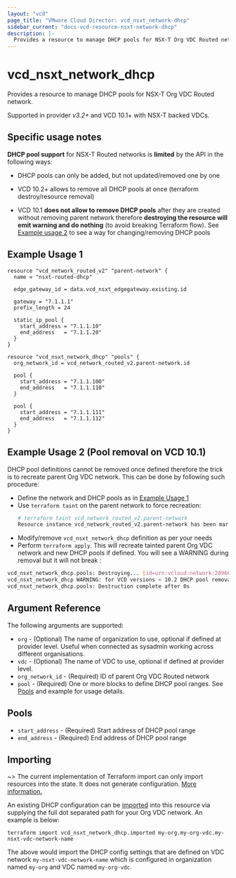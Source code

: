 ```yaml
---
layout: "vcd"
page_title: "VMware Cloud Director: vcd_nsxt_network-dhcp"
sidebar_current: "docs-vcd-resource-nsxt-network-dhcp"
description: |-
  Provides a resource to manage DHCP pools for NSX-T Org VDC Routed network.
---
```


# vcd\_nsxt\_network\_dhcp

Provides a resource to manage DHCP pools for NSX-T Org VDC Routed network.

Supported in provider *v3.2+* and VCD 10.1+ with NSX-T backed VDCs.

## Specific usage notes

**DHCP pool support** for NSX-T Routed networks is **limited** by the API in the following ways:

* DHCP pools can only be added, but not updated/removed one by one

* VCD 10.2+ allows to remove all DHCP pools at once (terraform destroy/resource removal)

* VCD 10.1 **does not allow to remove DHCP pools** after they are created without removing parent network
therefore **destroying the resource will emit warning and do nothing** (to avoid breaking Terraform flow). 
See [Example usage 2](#example-usage-2-pool-removal-on-vcd-101) to see a way for changing/removing DHCP pools

## Example Usage 1

```hcl
resource "vcd_network_routed_v2" "parent-network" {
  name = "nsxt-routed-dhcp"

  edge_gateway_id = data.vcd_nsxt_edgegateway.existing.id

  gateway = "7.1.1.1"
  prefix_length = 24

  static_ip_pool {
    start_address = "7.1.1.10"
    end_address   = "7.1.1.20"
  }
}

resource "vcd_nsxt_network_dhcp" "pools" {
  org_network_id = vcd_network_routed_v2.parent-network.id
  
  pool {
    start_address = "7.1.1.100"
    end_address   = "7.1.1.110"
  }

  pool {
    start_address = "7.1.1.111"
    end_address   = "7.1.1.112"
  }
}
```

## Example Usage 2 (Pool removal on VCD 10.1)

DHCP pool definitions cannot be removed once defined therefore the trick is to recreate parent Org VDC network.
This can be done by following such procedure:

* Define the network and DHCP pools as in [Example Usage 1](#example-usage-1)
* Use `terraform taint` on the parent network to force recreation:
   ```sh
   # terraform taint vcd_network_routed_v2.parent-network
   Resource instance vcd_network_routed_v2.parent-network has been marked as tainted.
   ```
* Modify/remove `vcd_nsxt_network_dhcp` definition as per your needs
* Perform `terraform apply`. This will recreate tainted parent Org VDC network and new DHCP pools if defined.
You will see a WARNING during removal but it will not break :
```sh
vcd_nsxt_network_dhcp.pools: Destroying... [id=urn:vcloud:network:209666ec-6253-418a-a816-076b15413fea]
vcd_nsxt_network_dhcp WARNING: for VCD versions < 10.2 DHCP pool removal is not supported. Destroy is a NO-OP operation for VCD versions < 10.2. Please recreate parent network to remove DHCP pools.
vcd_nsxt_network_dhcp.pools: Destruction complete after 0s
```

## Argument Reference

The following arguments are supported:

* `org` - (Optional) The name of organization to use, optional if defined at provider level. Useful
  when connected as sysadmin working across different organisations.
* `vdc` - (Optional) The name of VDC to use, optional if defined at provider level.
* `org_network_id` - (Required) ID of parent Org VDC Routed network
* `pool` - (Required) One or more blocks to define DHCP pool ranges. See [Pools](#pools) and example 
for usage details.

## Pools

* `start_address` - (Required) Start address of DHCP pool range
* `end_address` - (Required) End address of DHCP pool range

## Importing

~> The current implementation of Terraform import can only import resources into the state.
It does not generate configuration. [More information.](https://www.terraform.io/docs/import/)

An existing DHCP configuration can be [imported][docs-import] into this resource
via supplying the full dot separated path for your Org VDC network. An example is
below:

[docs-import]: https://www.terraform.io/docs/import/

```
terraform import vcd_nsxt_network_dhcp.imported my-org.my-org-vdc.my-nsxt-vdc-network-name
```

The above would import the DHCP config settings that are defined on VDC network 
`my-nsxt-vdc-network-name` which is configured in organization named `my-org` and VDC named 
`my-org-vdc`.
